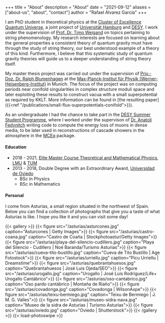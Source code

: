 +++
title = "About"
description = "About"
date = "2021-09-12"
aliases = ["about-us", "about", "contact"]
author = "Rafael Álvarez García"
+++

I am PhD student in theoretical physics at the [Cluster of Excellence Quantum Universe](https://www.qu.uni-hamburg.de/), a joint project of [Universität Hamburg](https://www.uni-hamburg.de/en.html) and [DESY](https://www.desy.de/index_eng.html). I work under the supervision of [Prof. Dr. Timo Weigand](https://unith.desy.de/research/strings/weigand) on topics pertaining to string phenomenology. My research interests are focused on learning about the general properties a consistent theory of quantum gravity must have through the study of string theory, our best understood example of a theory of this kind. Furthermore, I believe that this systematic study of quantum gravity theories will guide us to a deeper understanding of string theory itself.

My master thesis project was carried out under the supervision of [Priv.-Doz.  Dr.  Ralph Blumenhagen](https://wwwth.mpp.mpg.de/members/blumenha/) at the [Max-Planck-Institut für Physik (Werner-Heisenberg-Institut)](https://www.mpp.mpg.de/) in Munich. The focus of the project was on computing periods near conifold singularities in complex structure moduli space and later exploiting these results to construct vacua with a small superpotential as required by KKLT. More information can be found in [the resulting paper]({{<ref "/publications/small-flux-superpotentials-conifold">}}).

As an undergraduate I had the chance to take part in the [DESY Summer Student Programme](https://summerstudents.desy.de/), where I worked under the supervison of [Dr. Anatoli Fedynitch](https://afedynitch.netlify.app/) writing code to compute the energy loss of muons in dense media, to be later used in reconstructions of cascade showers in the atmosphere in the [MCEq](https://github.com/afedynitch/MCEq) package.

#### Education

- 2018 - 2021, [Elite Master Course Theoretical and Mathematical Physics](https://www.theorie.physik.uni-muenchen.de/TMP/), [LMU](https://www.lmu.de/en/) & [TUM](https://www.tum.de/en)
- 2013 - 2018, Double Degree with an Extraordinary Award, [Universidad de Oviedo](https://www.uniovi.es/en/inicio)
  - BSc in Physics
  - BSc in Mathematics

#### Personal

I come from Asturias, a small region situated in the northwest of Spain. Below you can find a collection of photographs that give you a taste of what Asturias is like. I hope you like it and you can visit some day!

{{< gallery >}}
  {{< figure src="/asturias/asturcones.jpg" caption="Asturcones | Getty Images">}}
  {{< figure src="/asturias/castro-coana.jpg" caption="Castro de Coaña | Stockphotoastur/Getty Images">}}
  {{< figure src="/asturias/playa-del-silencio-cudillero.jpg" caption="Playa del Silencio - Cudillero | Noé Baranda/Turismo Asturias">}}
  {{< figure src="/asturias/cueva-tito-bustillo.jpg" caption="Cueva de Tito Bustillo | Age Fotostock">}}
  {{< figure src="/asturias/urriellu.jpg" caption="Picu Urriellu | Dreamstime">}}
  {{< figure src="/asturias/quebrantahuesos.jpg" caption="Quebrantahuesos | José Luis Ojeda/SEO">}}
  {{< figure src="/asturias/urogallo.jpg" caption="Urogallo | José Luis Rodríguez/Life+ Urogallo Cantábrico">}}
  {{< figure src="/asturias/oso-cantabrico.jpg" caption="Oso pardo cantábrico | Montaña de Riaño">}}
  {{< figure src="/asturias/covadonga.jpg" caption="Covadonga | WilsonAxpe">}}
  {{< figure src="/asturias/teixu-bermiego.jpg" caption="Teixu de Bermiego | J. M. G. Valles">}}
  {{< figure src="/asturias/museo-sidra-nava.jpg" caption="Museo de la sidra de Asturias | Turismo Asturias">}}
  {{< figure src="/asturias/oviedo.jpg" caption="Oviedo | Shutterstock">}}
{{< /gallery >}} {{< load-photoswipe >}}
